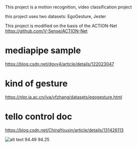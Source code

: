 This project is a motion recognition, video classification project

this project uses two datasets: EgoGesture, Jester


This project is modified on the basis of the ACTION-Net  https://github.com/V-Sense/ACTION-Net

# mediapipe sample 
https://blog.csdn.net/dgvv4/article/details/122023047

# kind of gesture
https://nlpr.ia.ac.cn/iva/yfzhang/datasets/egogesture.html


# tello control doc
https://blog.csdn.net/ChinaYouxin/article/details/131426113




![alt text](image.png)     94.49
94.25